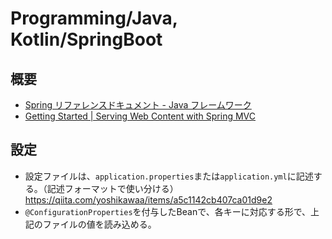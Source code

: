 # Programming/Java, Kotlin/SpringBoot

## 概要

- [Spring リファレンスドキュメント - Java フレームワーク](https://spring.pleiades.io/)
- [Getting Started | Serving Web Content with Spring MVC](https://spring.io/guides/gs/serving-web-content/)

## 設定

- 設定ファイルは、`application.properties`または`application.yml`に記述する。（記述フォーマットで使い分ける）
<https://qiita.com/yoshikawaa/items/a5c1142cb407ca01d9e2>
- `@ConfigurationProperties`を付与したBeanで、各キーに対応する形で、上記のファイルの値を読み込める。
